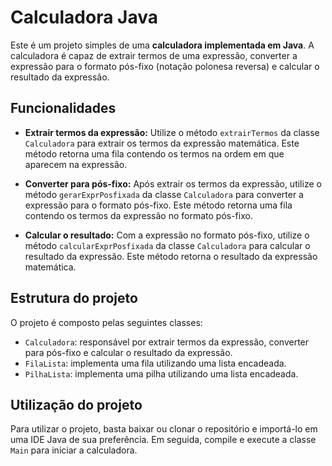 # Calculadora Java

Este é um projeto simples de uma **calculadora implementada em Java**. A calculadora é capaz de extrair termos de uma expressão, converter a expressão para o formato pós-fixo (notação polonesa reversa) e calcular o resultado da expressão.

## Funcionalidades

- **Extrair termos da expressão:** Utilize o método `extrairTermos` da classe `Calculadora` para extrair os termos da expressão matemática. Este método retorna uma fila contendo os termos na ordem em que aparecem na expressão.

- **Converter para pós-fixo:** Após extrair os termos da expressão, utilize o método `gerarExprPosfixada` da classe `Calculadora` para converter a expressão para o formato pós-fixo. Este método retorna uma fila contendo os termos da expressão no formato pós-fixo.

- **Calcular o resultado:** Com a expressão no formato pós-fixo, utilize o método `calcularExprPosfixada` da classe `Calculadora` para calcular o resultado da expressão. Este método retorna o resultado da expressão matemática.

## Estrutura do projeto

O projeto é composto pelas seguintes classes:

- `Calculadora`: responsável por extrair termos da expressão, converter para pós-fixo e calcular o resultado da expressão.
- `FilaLista`: implementa uma fila utilizando uma lista encadeada.
- `PilhaLista`: implementa uma pilha utilizando uma lista encadeada.

## Utilização do projeto

Para utilizar o projeto, basta baixar ou clonar o repositório e importá-lo em uma IDE Java de sua preferência. Em seguida, compile e execute a classe `Main` para iniciar a calculadora.
